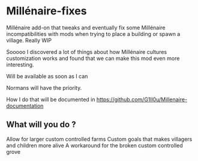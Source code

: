 # Millénaire-fixes
Millénaire add-on that tweaks and eventually fix some Millénaire incompatibilities with mods when trying to place a building or spawn a village.
Really WIP

Sooooo I discovered a lot of things about how Millénaire cultures customization works and found that we can make this mod even more interesting.

Will be available as soon as I can

Normans will have the priority.

How I do that will be documented in https://github.com/G1ll0u/Millenaire-documentation

## What will you do ? 
Allow for larger custom controlled farms
Custom goals that makes villagers and children more alive
A workaround for the broken custom controlled grove
